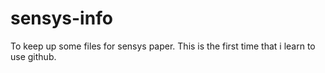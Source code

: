 # sensys-info
To keep up some files for sensys paper.
This is the first time that i learn to use github.
